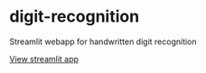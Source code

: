 # digit-recognition

Streamlit webapp for handwritten digit recognition

<a href="https://digit-recognition-zane.streamlit.app">View streamlit app </a>
